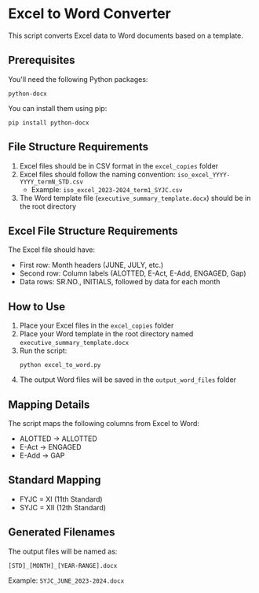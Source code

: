 # Excel to Word Converter

This script converts Excel data to Word documents based on a template.

## Prerequisites

You'll need the following Python packages:

```
python-docx
```

You can install them using pip:

```
pip install python-docx
```

## File Structure Requirements

1. Excel files should be in CSV format in the `excel_copies` folder
2. Excel files should follow the naming convention: `iso_excel_YYYY-YYYY_termN_STD.csv`
   - Example: `iso_excel_2023-2024_term1_SYJC.csv`
3. The Word template file (`executive_summary_template.docx`) should be in the root directory

## Excel File Structure Requirements

The Excel file should have:

- First row: Month headers (JUNE, JULY, etc.)
- Second row: Column labels (ALOTTED, E-Act, E-Add, ENGAGED, Gap)
- Data rows: SR.NO., INITIALS, followed by data for each month

## How to Use

1. Place your Excel files in the `excel_copies` folder
2. Place your Word template in the root directory named `executive_summary_template.docx`
3. Run the script:
   ```
   python excel_to_word.py
   ```
4. The output Word files will be saved in the `output_word_files` folder

## Mapping Details

The script maps the following columns from Excel to Word:

- ALOTTED -> ALLOTTED
- E-Act -> ENGAGED
- E-Add -> GAP

## Standard Mapping

- FYJC = XI (11th Standard)
- SYJC = XII (12th Standard)

## Generated Filenames

The output files will be named as:

```
[STD]_[MONTH]_[YEAR-RANGE].docx
```

Example: `SYJC_JUNE_2023-2024.docx`
